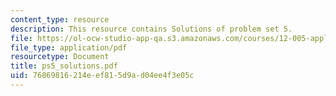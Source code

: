 ```yaml
---
content_type: resource
description: This resource contains Solutions of problem set 5.
file: https://ol-ocw-studio-app-qa.s3.amazonaws.com/courses/12-005-applications-of-continuum-mechanics-to-earth-atmospheric-and-planetary-sciences-spring-2006/76869816214eef815d9ad04ee4f3e05c_ps5_solutions.pdf
file_type: application/pdf
resourcetype: Document
title: ps5_solutions.pdf
uid: 76869816-214e-ef81-5d9a-d04ee4f3e05c
---
```

